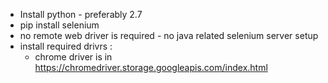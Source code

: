 * Install python - preferably 2.7
* pip install selenium
* no remote web driver is required - no java related selenium server setup
* install required drivrs :
    * chrome driver is in https://chromedriver.storage.googleapis.com/index.html